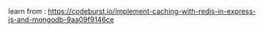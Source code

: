 learn from :
https://codeburst.io/implement-caching-with-redis-in-express-js-and-mongodb-9aa09f9146ce